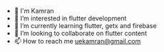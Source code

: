 - 👋 I'm Kamran 
- 👀 I’m interested in flutter development 
- 🌱 I’m currently learning flutter, getx and firebase 
- 💞️ I’m looking to collaborate on flutter content 
- 📫 How to reach me uekamran@gmail.com 

<!---
Uekamran/Uekamran is a ✨ special ✨ repository because its `README.md` (this file) appears on your GitHub profile.
You can click the Preview link to take a look at your changes.
--->
